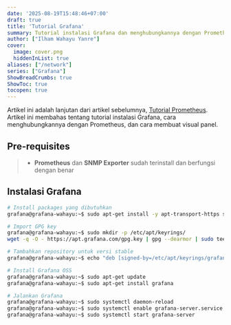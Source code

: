 ```yaml
---
date: '2025-08-19T15:48:46+07:00'
draft: true
title: 'Tutorial Grafana'
summary: Tutorial instalasi Grafana dan menghubungkannya dengan Prometheus
author: ["Ilham Wahayu Yanre"]
cover:
  image: cover.png
  hiddenInList: true
aliases: ["/network"]
series: ["Grafana"]
ShowBreadCrumbs: true
ShowToc: true
tocopen: true
---
```


Artikel ini adalah lanjutan dari artikel sebelumnya, [Tutorial Prometheus](https://ternoted.github.io/posts/network/prometheus/). Artikel ini membahas tentang tutorial instalasi Grafana, cara menghubungkannya dengan Prometheus, dan cara membuat visual panel.

## Pre-requisites
>- **Prometheus** dan **SNMP Exporter** sudah terinstall dan berfungsi dengan benar

## Instalasi Grafana
```bash
# Install packages yang dibutuhkan
grafana@grafana-wahayu:~$ sudo apt-get install -y apt-transport-https software-properties-common wget

# Import GPG key
grafana@grafana-wahayu:~$ sudo mkdir -p /etc/apt/keyrings/
wget -q -O - https://apt.grafana.com/gpg.key | gpg --dearmor | sudo tee /etc/apt/keyrings/grafana.gpg > /dev/null

# Tambahkan repository untuk versi stable
grafana@grafana-wahayu:~$ echo "deb [signed-by=/etc/apt/keyrings/grafana.gpg] https://apt.grafana.com stable main" | sudo tee -a /etc/apt/sources.list.d/grafana.list

# Install Grafana OSS
grafana@grafana-wahayu:~$ sudo apt-get update
grafana@grafana-wahayu:~$ sudo apt-get install grafana

# Jalankan Grafana
grafana@grafana-wahayu:~$ sudo systemctl daemon-reload
grafana@grafana-wahayu:~$ sudo systemctl enable grafana-server.service
grafana@grafana-wahayu:~$ sudo systemctl start grafana-server
```
